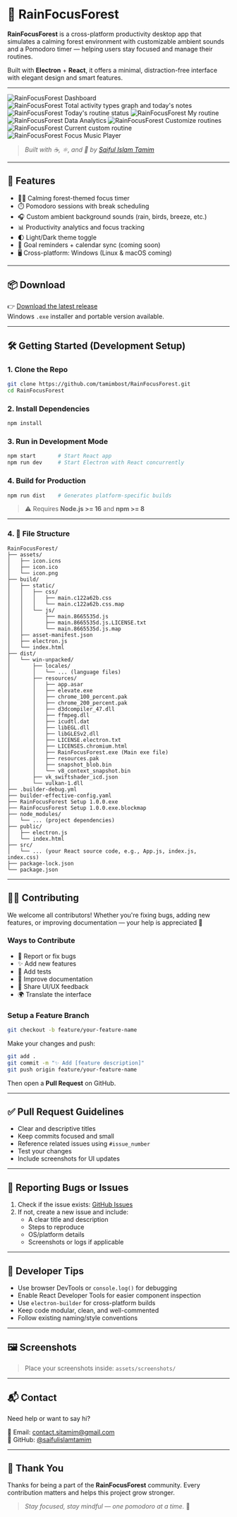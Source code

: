 # 🌳 RainFocusForest

**RainFocusForest** is a cross-platform productivity desktop app that simulates a calming forest environment with customizable ambient sounds and a Pomodoro timer — helping users stay focused and manage their routines.

Built with **Electron** + **React**, it offers a minimal, distraction-free interface with elegant design and smart features.

---

![RainFocusForest Dashboard](software-screenshorts/11.png)
![RainFocusForest Total activity types graph and today's notes ](software-screenshorts/22.png)
![RainFocusForest Today's routine status ](software-screenshorts/33.png)
![RainFocusForest My routine](software-screenshorts/44.png)
![RainFocusForest Data Analytics ](software-screenshorts/55.png)
![RainFocusForest Customize routines ](software-screenshorts/88.png)
![RainFocusForest Current custom routine ](software-screenshorts/99.png)
![RainFocusForest Focus Music Player ](software-screenshorts/10.png)

> _Built with ☕, ⚛️, and 🌳 by [Saiful Islam Tamim](mailto:contact.sitamim@gmail.com)_

---

## 🚀 Features

- 🧘‍♂️ Calming forest-themed focus timer
- ⏱️ Pomodoro sessions with break scheduling
- 🎧 Custom ambient background sounds (rain, birds, breeze, etc.)
- 📊 Productivity analytics and focus tracking
- 🌓 Light/Dark theme toggle
- 📆 Goal reminders + calendar sync (coming soon)
- 🖥️ Cross-platform: Windows (Linux & macOS coming)

---

## 📦 Download

👉 [Download the latest release](https://github.com/tamimbost/RainFocusForest/)  
Windows `.exe` installer and portable version available.

---

## 🛠️ Getting Started (Development Setup)

### 1. Clone the Repo

```bash
git clone https://github.com/tamimbost/RainFocusForest.git
cd RainFocusForest
```

### 2. Install Dependencies

```bash
npm install
```


### 3. Run in Development Mode

```bash
npm start       # Start React app
npm run dev     # Start Electron with React concurrently
```

### 4. Build for Production

```bash
npm run dist    # Generates platform-specific builds
```

> ⚠️ Requires **Node.js >= 16** and **npm >= 8**

---

### 4. 📁 **File Structure**

```
RainFocusForest/
├── assets/
│   ├── icon.icns
│   ├── icon.ico
│   └── icon.png
├── build/
│   ├── static/
│   │   ├── css/
│   │   │   ├── main.c122a62b.css
│   │   │   └── main.c122a62b.css.map
│   │   └── js/
│   │       ├── main.8665535d.js
│   │       ├── main.8665535d.js.LICENSE.txt
│   │       └── main.8665535d.js.map
│   ├── asset-manifest.json
│   ├── electron.js
│   └── index.html
├── dist/
│   └── win-unpacked/
│       ├── locales/
│       │   └── ... (language files)
│       ├── resources/
│       │   ├── app.asar
│       │   ├── elevate.exe
│       │   ├── chrome_100_percent.pak
│       │   ├── chrome_200_percent.pak
│       │   ├── d3dcompiler_47.dll
│       │   ├── ffmpeg.dll
│       │   ├── icudtl.dat
│       │   ├── libEGL.dll
│       │   ├── libGLESv2.dll
│       │   ├── LICENSE.electron.txt
│       │   ├── LICENSES.chromium.html
│       │   ├── RainFocusForest.exe (Main exe file)
│       │   ├── resources.pak
│       │   ├── snapshot_blob.bin
│       │   └── v8_context_snapshot.bin
│       ├── vk_swiftshader_icd.json
│       └── vulkan-1.dll
├── .builder-debug.yml
├── builder-effective-config.yaml
├── RainFocusForest Setup 1.0.0.exe
├── RainFocusForest Setup 1.0.0.exe.blockmap
├── node_modules/
│   └── ... (project dependencies)
├── public/
│   ├── electron.js
│   └── index.html
├── src/
│   └── ... (your React source code, e.g., App.js, index.js, index.css)
├── package-lock.json
└── package.json

```
---

## 🧑‍💻 Contributing

We welcome all contributors! Whether you're fixing bugs, adding new features, or improving documentation — your help is appreciated 💚

### Ways to Contribute

- 🐞 Report or fix bugs
- ✨ Add new features
- 🧪 Add tests
- 📝 Improve documentation
- 🎨 Share UI/UX feedback
- 🌍 Translate the interface

### Setup a Feature Branch

```bash
git checkout -b feature/your-feature-name
```

Make your changes and push:

```bash
git add .
git commit -m "✨ Add [feature description]"
git push origin feature/your-feature-name
```

Then open a **Pull Request** on GitHub.

---

## ✅ Pull Request Guidelines

- Clear and descriptive titles
- Keep commits focused and small
- Reference related issues using `#issue_number`
- Test your changes
- Include screenshots for UI updates

---

## 🐛 Reporting Bugs or Issues

1. Check if the issue exists: [GitHub Issues](https://github.com/tamimbost/RainFocusForest/issues)
2. If not, create a new issue and include:
   - A clear title and description
   - Steps to reproduce
   - OS/platform details
   - Screenshots or logs if applicable

---

## 🧠 Developer Tips

- Use browser DevTools or `console.log()` for debugging
- Enable React Developer Tools for easier component inspection
- Use `electron-builder` for cross-platform builds
- Keep code modular, clean, and well-commented
- Follow existing naming/style conventions

---

## 🖼 Screenshots

> Place your screenshots inside: `assets/screenshots/`

---

## 📬 Contact

Need help or want to say hi?

📧 Email: [contact.sitamim@gmail.com](mailto:contact.sitamim@gmail.com)  
🐙 GitHub: [@saifulislamtamim](https://github.com/tamimbost)

---

## 💚 Thank You

Thanks for being a part of the **RainFocusForest** community. Every contribution matters and helps this project grow stronger.

> _Stay focused, stay mindful — one pomodoro at a time._ 🍃
